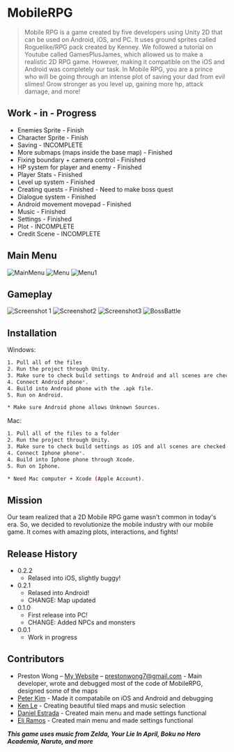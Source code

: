 # MobileRPG
> Mobile RPG is a game created by five developers using Unity 2D that can be used on Android, iOS, and PC. It uses ground sprites called Roguelike/RPG pack created by Kenney. We followed a tutorial on Youtube called GamesPlusJames, which allowed us to make a realistic 2D RPG game. However, making it compatible on the iOS and Android was completely our task. In Mobile RPG, you are a prince who will be going through an intense plot of saving your dad from evil slimes! Grow stronger as you level up, gaining more hp, attack damage, and more! 


## Work - in - Progress
- Enemies Sprite - Finish
- Character Sprite - Finish
- Saving - INCOMPLETE
- More submaps (maps inside the base map) - Finished
- Fixing boundary + camera control - Finished
- HP system for player and enemy - Finished
- Player Stats - Finished
- Level up system - Finished
- Creating quests - Finished - Need to make boss quest
- Dialogue system - Finished
- Android movement movepad - Finished
- Music - Finished
- Settings - Finished
- Plot - INCOMPLETE
- Credit Scene - INCOMPLETE

## Main Menu ##
![MainMenu](https://user-images.githubusercontent.com/30359951/48515419-7f26b300-e815-11e8-89f1-2e5ae69f96cf.png)
![Menu](https://user-images.githubusercontent.com/30359951/48515472-a7aead00-e815-11e8-8579-8f494e2f7bd1.png)
![Menu1](https://user-images.githubusercontent.com/30359951/48515247-193a2b80-e815-11e8-854c-7d3439786674.png)

## Gameplay ##
![Screenshot 1](https://user-images.githubusercontent.com/30359951/40204295-e2ac9894-59dc-11e8-9954-82e8d3864504.png)
![Screenshot2](https://user-images.githubusercontent.com/30359951/40204373-28400daa-59dd-11e8-82e2-aee75cd90aff.png)
![Screenshot3](https://user-images.githubusercontent.com/30359951/40222572-cd4c158a-5a34-11e8-93e2-b317dfbec904.png)
![BossBattle](https://user-images.githubusercontent.com/30359951/48515360-59011300-e815-11e8-9206-7fdd65ca0693.png)


## Installation

Windows:

```sh
1. Pull all of the files
2. Run the project through Unity.
3. Make sure to check build settings to Android and all scenes are checked.
4. Connect Android phone*.
4. Build into Android phone with the .apk file.
5. Run on Android.

* Make sure Android phone allows Unknown Sources.
```

Mac:

```sh
1. Pull all of the files to a folder
2. Run the project through Unity.
3. Make sure to check build settings as iOS and all scenes are checked.
4. Connect Iphone phone*.
4. Build into Iphone phone through Xcode.
5. Run on Iphone.

* Need Mac computer + Xcode (Apple Account).
```

## Mission

Our team realized that a 2D Mobile RPG game wasn't common in today's era. So, we decided to revolutionize the mobile industry with our mobile game. It comes with amazing plots, interactions, and fights!


## Release History
* 0.2.2
    * Relased into iOS, slightly buggy!
* 0.2.1
    * Relased into Android!
    * CHANGE: Map updated
* 0.1.0
    * First release into PC!
    * CHANGE: Added NPCs and monsters
* 0.0.1
    * Work in progress

## Contributors

- Preston Wong – [My Website](https://prestonwong7.github.io) – prestonwong7@gmail.com - Main developer, wrote and debugged most of the code of MobileRPG, designed some of the maps
- [Peter Kim](https://github.com/peterkim0226) - Made it compatabile on iOS and Android and debugging
- [Ken Le](https://github.com/kenle123) - Creating beautiful tiled maps and music selection
- [Daniel Estrada](https://github.com/DanielEstrada1) - Created main menu and made settings functional
- [Eli Ramos](https://github.com/elijahramos) - Created main menu and made settings functional 

***This game uses music from Zelda, Your Lie In April, Boku no Hero Academia, Naruto, and more***


